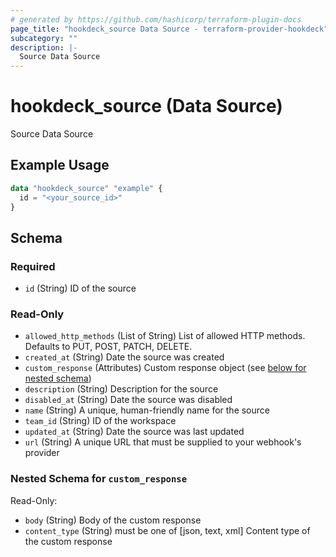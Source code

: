 ```yaml
---
# generated by https://github.com/hashicorp/terraform-plugin-docs
page_title: "hookdeck_source Data Source - terraform-provider-hookdeck"
subcategory: ""
description: |-
  Source Data Source
---
```


# hookdeck_source (Data Source)

Source Data Source

## Example Usage

```terraform
data "hookdeck_source" "example" {
  id = "<your_source_id>"
}
```

<!-- schema generated by tfplugindocs -->
## Schema

### Required

- `id` (String) ID of the source

### Read-Only

- `allowed_http_methods` (List of String) List of allowed HTTP methods. Defaults to PUT, POST, PATCH, DELETE.
- `created_at` (String) Date the source was created
- `custom_response` (Attributes) Custom response object (see [below for nested schema](#nestedatt--custom_response))
- `description` (String) Description for the source
- `disabled_at` (String) Date the source was disabled
- `name` (String) A unique, human-friendly name for the source
- `team_id` (String) ID of the workspace
- `updated_at` (String) Date the source was last updated
- `url` (String) A unique URL that must be supplied to your webhook's provider

<a id="nestedatt--custom_response"></a>
### Nested Schema for `custom_response`

Read-Only:

- `body` (String) Body of the custom response
- `content_type` (String) must be one of [json, text, xml]
Content type of the custom response
